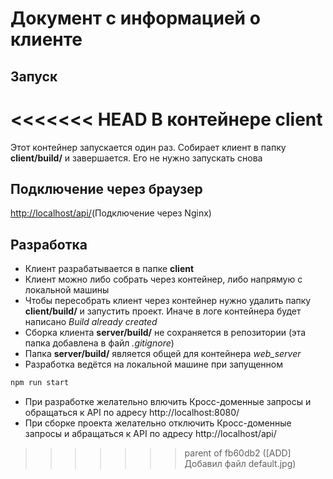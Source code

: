 # Документ с информацией о клиенте
## Запуск
<<<<<<< HEAD
В контейнере client 
=======
Этот контейнер запускается один раз. Собирает клиент в папку **client/build/** и завершается. Его не нужно запускать снова

## Подключение через браузер
<a href="http://localhost/" target="_blank">http://localhost/api/</a>(Подключение через Nginx)

## Разработка
+ Клиент разрабатывается в папке **client**
+ Клиент можно либо собрать через контейнер, либо напрямую с локальной машины
+ Чтобы пересобрать клиент через контейнер нужно удалить папку **client/build/** и запустить проект. Иначе в логе контейнера будет написано *Build already created*
+ Сборка клиента **server/build/** не сохраняется в репозитории (эта папка добавлена в файл *.gitignore*)
+ Папка **server/build/** является общей для контейнера *web_server*
+ Разработка ведётся на локальной машине при запущенном 
```bash
npm run start
```
+ При разработке желательно влючить Кросс-доменные запросы и обращаться к API по адресу http://localhost:8080/
+ При сборке проекта желательно отключить Кросс-доменные запросы и абращаться к API по адресу http://localhost/api/
>>>>>>> parent of fb60db2 ([ADD] Добавил файл default.jpg)
